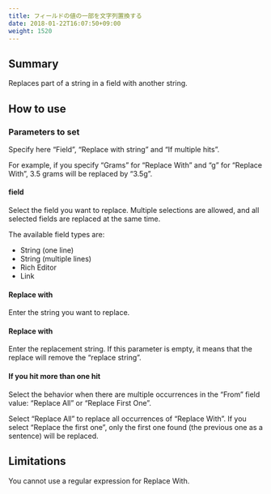 ```yaml
---
title: フィールドの値の一部を文字列置換する
date: 2018-01-22T16:07:50+09:00
weight: 1520
---
```

## Summary

Replaces part of a string in a field with another string.

## How to use

### Parameters to set

Specify here “Field”, “Replace with string” and “If multiple hits”.

For example, if you specify “Grams” for “Replace With” and “g” for “Replace With”, 3.5 grams will be replaced by “3.5g”.

#### field

Select the field you want to replace. Multiple selections are allowed, and all selected fields are replaced at the same time.

The available field types are:

-	String (one line)
-	String (multiple lines)
-	Rich Editor
-	Link

#### Replace with

Enter the string you want to replace.

#### Replace with

Enter the replacement string. If this parameter is empty, it means that the replace will remove the “replace string”.

#### If you hit more than one hit

Select the behavior when there are multiple occurrences in the “From” field value: “Replace All” or “Replace First One”.

Select “Replace All” to replace all occurrences of “Replace With”. If you select “Replace the first one”, only the first one found (the previous one as a sentence) will be replaced.

## Limitations

You cannot use a regular expression for Replace With.
